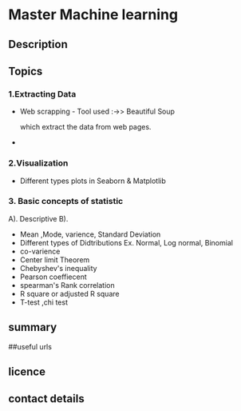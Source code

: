 # Master Machine learning

## Description
## Topics
 ### 1.Extracting  Data
  * Web scrapping -  Tool used :->> Beautiful Soup
  
    which extract the data from web pages.
  * 
 ### 2.Visualization 
 * Different types plots in  Seaborn & Matplotlib 
 ### 3. Basic concepts of statistic
  A). Descriptive 
  B). 
 * Mean ,Mode, varience, Standard Deviation
 * Different types of Didtributions Ex. Normal, Log normal, Binomial 
 * co-varience
 * Center limit Theorem
 * Chebyshev's inequality
 * Pearson coeffiecent
 * spearman's Rank correlation
 * R square or adjusted R square
 * T-test ,chi test
  
    
## summary 
##useful urls
## licence
## contact details
